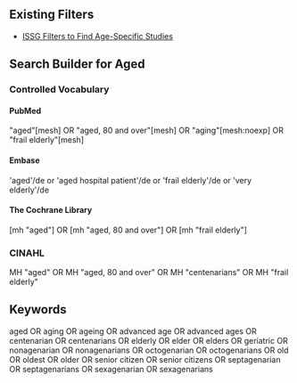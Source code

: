 ## Existing Filters
* [ISSG Filters to Find Age-Specific Studies](https://sites.google.com/a/york.ac.uk/issg-search-filters-resource/home/age-groups?authuser=0)

## Search Builder for Aged
### Controlled Vocabulary
#### PubMed
"aged"[mesh] OR "aged, 80 and over"[mesh] OR "aging"[mesh:noexp] OR "frail elderly"[mesh]
#### Embase
'aged'/de or 'aged hospital patient'/de or 'frail elderly'/de or 'very elderly'/de
#### The Cochrane Library
[mh "aged"] OR [mh "aged, 80 and over"] OR [mh "frail elderly"]
### CINAHL
MH "aged" OR MH "aged, 80 and over" OR MH "centenarians" OR MH "frail elderly" 

## Keywords
aged OR aging OR ageing OR advanced age OR advanced ages OR centenarian OR centenarians OR elderly OR elder OR elders OR geriatric OR nonagenarian OR nonagenarians OR octogenarian OR octogenarians OR old OR oldest OR older OR senior citizen OR senior citizens OR septagenarian OR septagenarians OR sexagenarian OR sexagenarians
